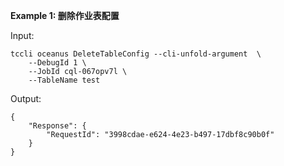 **Example 1: 删除作业表配置**



Input: 

```
tccli oceanus DeleteTableConfig --cli-unfold-argument  \
    --DebugId 1 \
    --JobId cql-067opv7l \
    --TableName test
```

Output: 
```
{
    "Response": {
        "RequestId": "3998cdae-e624-4e23-b497-17dbf8c90b0f"
    }
}
```

